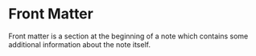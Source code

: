 # Front Matter

Front matter is a section at the beginning of a note which contains some additional information about the note itself.
